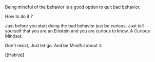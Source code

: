 Being mindful of the behavior is a good option to quit bad behavior. 

How to do it ?

Just before you start doing the bad behavior just be curious. Just tell yourself that you are an Einstein and you are curious to know. A Curious Mindset. 

Don't resist, Just let go. And be Mindful about it.

[[Habits]]

